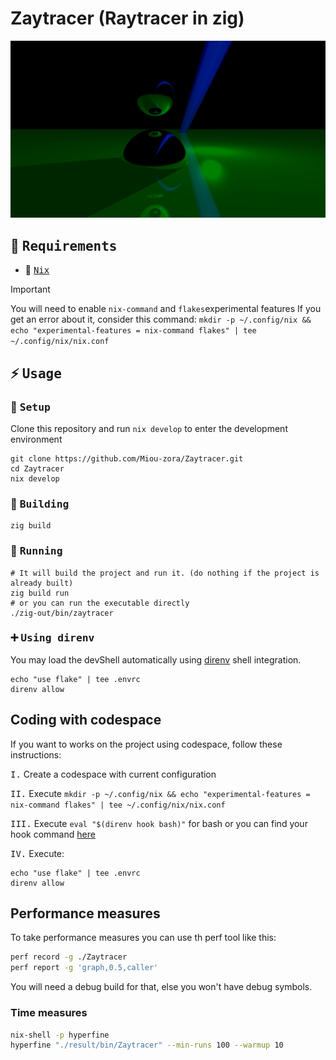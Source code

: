 # Zaytracer (Raytracer in zig)

![Rendered image of the raytracer](render.png)

## :bookmark_tabs: <samp>Requirements</samp>

- :cherry_blossom: <samp>[Nix](https://nixos.org/download.html)</samp>

> [!IMPORTANT]
> You will need to enable `nix-command` and `flakes`experimental features
> If you get an error about it, consider this command:
> `mkdir -p ~/.config/nix && echo "experimental-features = nix-command flakes" | tee ~/.config/nix/nix.conf`

## :zap: <samp>Usage</samp>

### :wrench: <samp>Setup</samp>

Clone this repository and run `nix develop` to enter the development environment
```shell
git clone https://github.com/Miou-zora/Zaytracer.git
cd Zaytracer
nix develop
```

### :construction_worker: <samp>Building</samp>

```shell
zig build
```

### :rocket: <samp>Running</samp>


```shell
# It will build the project and run it. (do nothing if the project is already built)
zig build run
# or you can run the executable directly
./zig-out/bin/zaytracer
```

### :heavy_plus_sign: <samp>Using direnv</samp>

You may load the devShell automatically using [direnv](https://direnv.net)
shell integration.

```
echo "use flake" | tee .envrc
direnv allow
```

## Coding with codespace

If you want to works on the project using codespace, follow these instructions:

<kbd>I.</kbd> Create a codespace with current configuration

<kbd>II.</kbd> Execute `mkdir -p ~/.config/nix && echo "experimental-features = nix-command flakes" | tee ~/.config/nix/nix.conf`

<kbd>III.</kbd> Execute `eval "$(direnv hook bash)"` for bash or you can find your hook command [here](https://direnv.net/docs/hook.html)

<kbd>IV.</kbd> Execute:
```
echo "use flake" | tee .envrc
direnv allow
```

## Performance measures

To take performance measures you can use th perf tool like this:
```sh
perf record -g ./Zaytracer
perf report -g 'graph,0.5,caller'
```

You will need a debug build for that, else you won't have debug symbols.

### Time measures
```sh
nix-shell -p hyperfine
hyperfine "./result/bin/Zaytracer" --min-runs 100 --warmup 10
```
